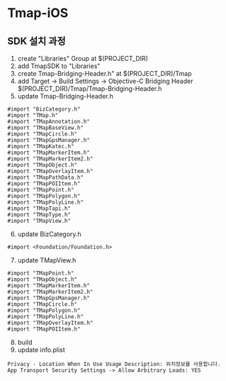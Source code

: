 #  Tmap-iOS

## SDK 설치 과정

1. create "Libraries" Group at $(PROJECT_DIR)
2. add TmapSDK to "Libraries"
3. create Tmap-Bridging-Header.h" at $(PROJECT_DIR)/Tmap
4. add Target -> Build Settings -> Objective-C Bridging Header $(PROJECT_DIR)/Tmap/Tmap-Bridging-Header.h
5. update Tmap-Bridging-Header.h
```
#import "BizCategory.h"
#import "TMap.h"
#import "TMapAnnotation.h"
#import "TMapBaseView.h"
#import "TMapCircle.h"
#import "TMapGpsManager.h"
#import "TMapKatec.h"
#import "TMapMarkerItem.h"
#import "TMapMarkerItem2.h"
#import "TMapObject.h"
#import "TMapOverlayItem.h"
#import "TMapPathData.h"
#import "TMapPOIItem.h"
#import "TMapPoint.h"
#import "TMapPolygon.h"
#import "TMapPolyLine.h"
#import "TMapTapi.h"
#import "TMapType.h"
#import "TMapView.h"
```
6. update BizCategory.h
```
#import <Foundation/Foundation.h>
```
7. update TMapView.h
```
#import "TMapPoint.h"
#import "TMapObject.h"
#import "TMapMarkerItem.h"
#import "TMapMarkerItem2.h"
#import "TMapGpsManager.h"
#import "TMapCircle.h"
#import "TMapPolygon.h"
#import "TMapPolyLine.h"
#import "TMapOverlayItem.h"
#import "TMapPOIItem.h"
```
8. build
9. update info.plist
```
Privacy - Location When In Use Usage Description: 위치정보를 사용합니다. 
App Transport Security Settings -> Allow Arbitrary Loads: YES
```
